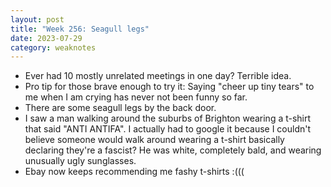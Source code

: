 ```yaml
---
layout: post
title: "Week 256: Seagull legs"
date: 2023-07-29
category: weaknotes
---
```

* Ever had 10 mostly unrelated meetings in one day? Terrible idea.
* Pro tip for those brave enough to try it: Saying "cheer up tiny tears" to me when I am crying has never not been funny so far.
* There are some seagull legs by the back door.
* I saw a man walking around the suburbs of Brighton wearing a t-shirt that said "ANTI ANTIFA". I actually had to google it because I couldn't believe someone would walk around wearing a t-shirt basically declaring they're a fascist? He was white, completely bald, and wearing unusually ugly sunglasses.
* Ebay now keeps recommending me fashy t-shirts :(((

